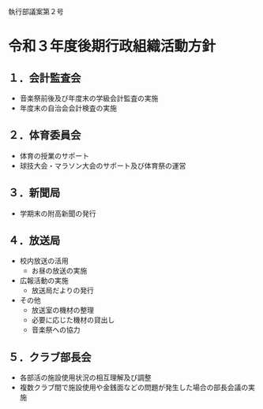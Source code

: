 執行部議案第２号

# 令和３年度後期行政組織活動方針

## １．会計監査会

- 音楽祭前後及び年度末の学級会計監査の実施
- 年度末の自治会会計検査の実施

## ２．体育委員会

- 体育の授業のサポート
- 球技大会・マラソン大会のサポート及び体育祭の運営

## ３．新聞局

- 学期末の附高新聞の発行

## ４．放送局

- 校内放送の活用
  - お昼の放送の実施
- 広報活動の実施
  - 放送局だよりの発行
- その他
  - 放送室の機材の整理
  - 必要に応じた機材の貸出し
  - 音楽祭への協力

## ５．クラブ部長会

- 各部活の施設使用状況の相互理解及び調整
- 複数クラブ間で施設使用や金銭面などの問題が発生した場合の部長会議の実施
